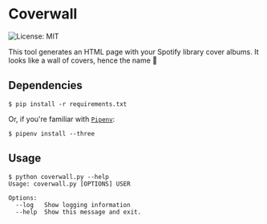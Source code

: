 # Coverwall

![License: MIT](https://img.shields.io/badge/license-MIT-blue.svg)

This tool generates an HTML page with your Spotify library cover albums.
It looks like a wall of covers, hence the name 🙂

## Dependencies

```
$ pip install -r requirements.txt
```

Or, if you're familiar with [`Pipenv`](https://github.com/kennethreitz/pipenv/):

```
$ pipenv install --three
```

## Usage

```
$ python coverwall.py --help
Usage: coverwall.py [OPTIONS] USER

Options:
  --log   Show logging information
  --help  Show this message and exit.
```

